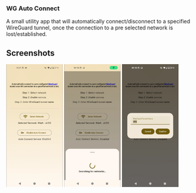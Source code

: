 ### WG Auto Connect

A small utility app that will automatically connect/disconnect to a specified WireGuard tunnel, once
the connection to a pre selected network is lost/established.

## Screenshots

<p>
    <img width="30%" src="fastlane/metadata/android/en-US/images/phoneScreenshots/1.png" >
    <img width="30%" src="fastlane/metadata/android/en-US/images/phoneScreenshots/2.png" >
    <img width="30%" src="fastlane/metadata/android/en-US/images/phoneScreenshots/3.png" >
</p>
